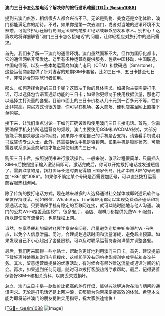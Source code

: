 **澳门三日卡怎么接电话？解决你的旅行通讯难题[[TG💪+ @esim1088](https://t.me/s/esim1088)]**

提到去澳门旅游，相信很多人都会兴奋不已。无论是购物、美食还是文化体验，澳门都能满足你的期待。不过，如果你是第一次去澳门，或者对当地的通讯环境不太熟悉，可能会担心在旅行期间无法顺畅地接听电话或联系朋友和家人。别担心！这篇攻略将详细解答“澳门三日卡怎么接电话”的问题，让你轻松应对旅行中的通讯需求。

首先，我们来了解一下澳门的通信环境。澳门虽然面积不大，但作为国际化都市，它的通信网络非常发达。这里有多种运营商提供服务，包括中国移动、中国联通、中国电信等，以及一些本地运营商如澳门电讯（CTM）和数码通（Smartone）。这些运营商都提供了针对游客的短期SIM卡套餐，比如三日卡、五日卡甚至七日卡，非常适合短期旅行者使用。

那么，如何选择合适的三日卡呢？这取决于你的具体需求。如果你主要需要打电话，可以选择包含语音通话功能的三日卡；如果你更倾向于使用数据流量，那也可以选择主打流量的套餐。目前市面上的三日卡价格从几十元到一百多元不等，性价比非常高。购买方式也很方便，你可以在机场、各大商场、便利店甚至网上直接下单购买。

接下来，让我们重点讨论一下如何正确设置和使用澳门三日卡接电话。首先，你需要确保手机支持所选运营商的频段。澳门主要使用GSM和WCDMA制式，大部分智能手机都兼容这两种网络。如果你不确定自己的手机是否支持，请查看手机说明书或咨询专业人士。此外，还需要确认手机是否锁网。如果手机是锁网状态，可能需要联系原运营商解锁才能正常使用澳门三日卡。

购买三日卡后，按照说明书进行激活操作。一般来说，激活过程很简单，只需插入SIM卡后按照提示输入激活码即可。激活完成后，你可以开始拨打电话或发送短信了。需要注意的是，拨打国际长途时要记得加上国家代码，比如中国大陆的号码前加“+86”或“0086”。如果你不确定某个号码是否需要加区号，可以直接拨打运营商客服热线询问。

除了传统的拨打电话方式，现在越来越多的人选择通过社交媒体或即时通讯软件与亲友保持联系。例如微信、WhatsApp、Line等应用都可以实现免费语音通话和视频通话功能。只要确保手机有稳定的互联网连接，就可以随时随地与他人沟通。澳门的公共Wi-Fi覆盖范围较广，很多餐厅、酒店、咖啡厅都提供免费Wi-Fi服务，所以即使没有流量包，也能轻松上网。

当然，在享受便利的同时也要注意安全问题。尽量避免连接未知来源的Wi-Fi热点，以免个人信息泄露。同时，合理规划通话时间和流量消耗，避免超出预算。如果发现自己不小心超出了套餐限额，可以及时联系运营商查询详情并调整套餐。

最后，我们再来聊聊一些小贴士，帮助你更好地利用澳门三日卡。首先，建议提前下载好离线地图和常用应用程序，这样即便没有网络也能顺利完成导航和查询任务。其次，留意运营商提供的优惠活动，有时候会有额外赠送流量或通话时间的机会。再次，如果遇到任何问题，随时可以拨打客服热线寻求帮助。最后，记得妥善保管好SIM卡和相关资料，以防丢失或损坏。

总之，澳门三日卡是一款性价比极高的旅行伴侣，能够有效解决你在澳门期间的通讯需求。无论是打电话还是上网冲浪，它都能为你带来便捷高效的体验。希望本文能为即将前往澳门的朋友提供实用指导，祝大家旅途愉快！

[[TG💪+ @esim1088](https://t.me/s/esim1088) ![Image](https://i.postimg.cc/4NQfJmqS/Snipaste-2025-05-13-00-14-12.png)]